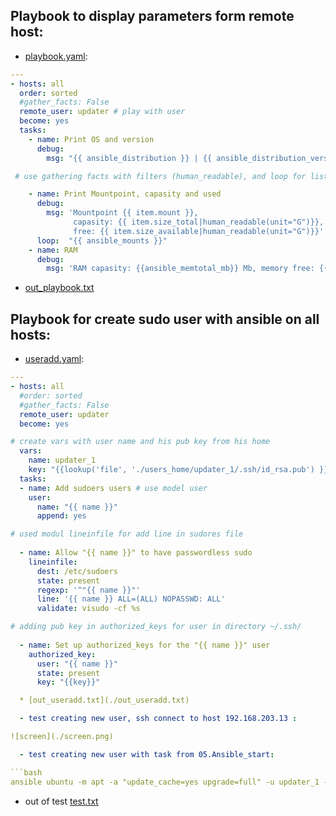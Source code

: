 ##    Playbook to display parameters form remote host:

  * [playbook.yaml](../Ansible/playbook.yaml):

```yaml
---
- hosts: all
  order: sorted
  #gather_facts: False
  remote_user: updater # play with user 
  become: yes
  tasks:
    - name: Print OS and version
      debug:
        msg: "{{ ansible_distribution }} | {{ ansible_distribution_version }}"

 # use gathering facts with filters (human_readable), and loop for list all mount points in system

    - name: Print Mountpoint, capasity and used
      debug:
        msg: 'Mountpoint {{ item.mount }}, 
              capasity: {{ item.size_total|human_readable(unit="G")}},
              free: {{ item.size_available|human_readable(unit="G")}}'
      loop:  "{{ ansible_mounts }}"
    - name: RAM
      debug: 
        msg: 'RAM capasity: {{ansible_memtotal_mb}} Mb, memory free: {{ansible_memfree_mb}} Mb'
```
  * [out_playbook.txt](./out_playbook.txt) 

## Playbook for create sudo user with ansible on all hosts:

  * [useradd.yaml](../Ansible/useradd.yaml):

```yaml
---
- hosts: all
  #order: sorted
  #gather_facts: False
  remote_user: updater
  become: yes

# create vars with user name and his pub key from his home
  vars:
    name: updater_1
    key: "{{lookup('file', './users_home/updater_1/.ssh/id_rsa.pub') }}" 
  tasks:
  - name: Add sudoers users # use model user
    user:
      name: "{{ name }}"
      append: yes

# used modul lineinfile for add line in sudores file    
     
  - name: Allow "{{ name }}" to have passwordless sudo
    lineinfile:
      dest: /etc/sudoers
      state: present
      regexp: '^"{{ name }}"'
      line: '{{ name }} ALL=(ALL) NOPASSWD: ALL'
      validate: visudo -cf %s

# adding pub key in authorized_keys for user in directory ~/.ssh/
    
  - name: Set up authorized_keys for the "{{ name }}" user
    authorized_key:
      user: "{{ name }}"
      state: present
      key: "{{key}}" 

  * [out_useradd.txt](./out_useradd.txt)

  - test creating new user, ssh connect to host 192.168.203.13 :

![screen](./screen.png)

  - test creating new user with task from 05.Ansible_start:

```bash
ansible ubuntu -m apt -a "update_cache=yes upgrade=full" -u updater_1 --become

```
  - out of test [test.txt](./test.txt)




     
